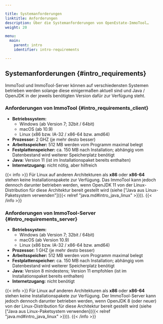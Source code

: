 ```yaml
---

title: Systemanforderungen
linktitle: Anforderungen
description: Über die Systemanforderungen von OpenEstate-ImmoTool…
weight: 20

menu:
  main:
    parent: intro
    identifier: intro-requirements

---
```


## Systemanforderungen {#intro_requirements}

ImmoTool und ImmoTool-Server können auf verschiedensten Systemen betrieben werden solange diese einigermaßen aktuell sind und Java / OpenJDK in der jeweils benötigten Version dafür zur Verfügung steht.


### Anforderungen von ImmoTool {#intro_requirements_client}

-   **Betriebssystem:**
    -   Windows (ab Version 7; 32bit / 64bit)
    -   macOS (ab 10.9)
    -   Linux (x86 bzw. IA-32 / x86-64 bzw. amd64)
-   **Prozessor:**
    2 GHZ (je mehr desto besser)
-   **Arbeitsspeicher:**
    512 MB werden vom Programm maximal belegt
-   **Festplattenspeicher:**
    ca. 150 MB nach Installation; abhängig vom Datenbestand wird weiterer Speicherplatz benötigt
-   **Java:**
    Version 11 (ist im Installationspaket bereits enthalten)
-   **Internetzugang:**
    nicht nötig, aber hilfreich

{{< info >}}
Für Linux auf anderen Architekturen als **x86** oder **x86-64** stehen keine Installationspakete zur Verfügung. Das ImmoTool kann jedoch dennoch darunter betrieben werden, wenn OpenJDK 11 von der Linux-Distribution für diese Architektur bereit gestellt wird (siehe ["Java aus Linux-Paketsystem verwenden"]({{< relref "java.md#intro_java_linux" >}})).
{{< /info >}} 


### Anforderungen von ImmoTool-Server {#intro_requirements_server}

-   **Betriebssystem:**
    -   Windows (ab Version 7; 32bit / 64bit)
    -   macOS (ab Version 10.9)
    -   Linux (x86 bzw. IA-32 / x86-64 bzw. amd64)
-   **Prozessor:**
    1 GHZ (je mehr desto besser)
-   **Arbeitsspeicher:**
    512 MB werden vom Programm maximal belegt
-   **Festplattenspeicher:**
    ca. 150 MB nach Installation; abhängig vom Datenbestand wird weiterer Speicherplatz benötigt
-   **Java:**
    Version 8 mindestens; Version 11 empfohlen (ist im Installationspaket bereits enthalten)
-   **Internetzugang:**
    nicht benötigt

{{< info >}}
Für Linux auf anderen Architekturen als **x86** oder **x86-64** stehen keine Installationspakete zur Verfügung. Der ImmoTool-Server kann jedoch dennoch darunter betrieben werden, wenn OpenJDK 8 (oder neuer) von der Linux-Distribution für diese Architektur bereit gestellt wird (siehe ["Java aus Linux-Paketsystem verwenden]({{< relref "java.md#intro_java_linux" >}})).
{{< /info >}}
